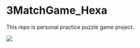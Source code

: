 # 3MatchGame_Hexa

This repo is personal practice puzzle game project.

![](https://media.giphy.com/media/LrWknFdlcypcFH4Fyi/giphy.gif)
